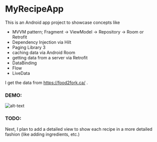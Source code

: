 # MyRecipeApp

This is an Android app project to showcase concepts like
- MVVM pattern; Fragment -> ViewModel -> Repository -> Room or Retrofit
- Dependency Injection via Hilt 
- Paging Library 3 
- caching data via Android Room
- getting data from a server via Retrofit
- DataBinding
- Flow
- LiveData

I get the data from https://food2fork.ca/ . 

### DEMO:
![alt-text](https://github.com/CelikAbdullah/my-recipe-app/blob/main/recipe_demo.gif)


### TODO: 
Next, I plan to add a detailed view to show each recipe in a more detailed fashion (like adding ingredients, etc.)
